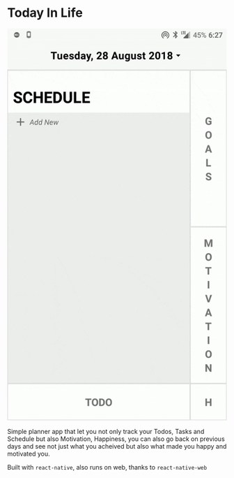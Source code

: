 # Today In Life

![screenshot](docs/demo.gif)


Simple planner app that let you not only track your Todos, Tasks and Schedule but also Motivation, Happiness, you can also go back on previous days and see not just what you acheived but also what made you happy and motivated you.

Built with `react-native`, also runs on web, thanks to `react-native-web`
